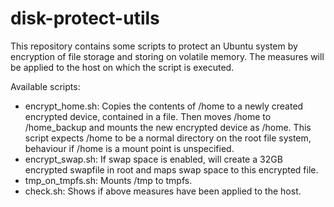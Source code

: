 # disk-protect-utils

This repository contains some scripts to protect an Ubuntu system by encryption of file storage and storing on volatile memory.
The measures will be applied to the host on which the script is executed.

Available scripts:

 - encrypt_home.sh: Copies the contents of /home to a newly created encrypted device, contained in a file. Then moves /home to /home_backup and mounts the new encrypted device as /home. This script expects /home to be a normal directory on the root file system, behaviour if /home is a mount point is unspecified.
 - encrypt_swap.sh: If swap space is enabled, will create a 32GB encrypted swapfile in root and maps swap space to this encrypted file.
 - tmp_on_tmpfs.sh: Mounts /tmp to tmpfs.
 - check.sh: Shows if above measures have been applied to the host.

